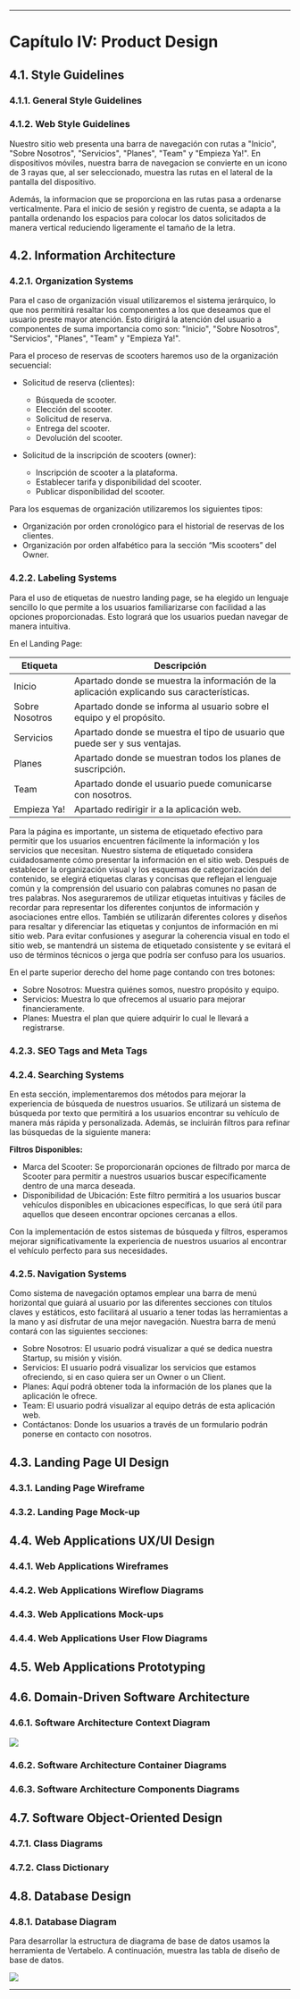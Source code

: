 
---

# Capítulo IV: Product Design
## 4.1. Style Guidelines
### 4.1.1. General Style Guidelines
### 4.1.2. Web Style Guidelines
Nuestro sitio web presenta una barra de navegación con rutas a "Inicio", "Sobre Nosotros", "Servicios", "Planes", "Team" y "Empieza Ya!". En dispositivos móviles, nuestra barra de navegacion se convierte en un icono de 3 rayas que, al ser seleccionado, muestra las rutas en el lateral de la pantalla del dispositivo.

Además, la informacion que se proporciona en las rutas pasa a ordenarse verticalmente. Para el inicio de sesión y registro de cuenta, se adapta a la pantalla ordenando los espacios para colocar los datos solicitados de manera vertical reduciendo ligeramente el tamaño de la letra.

## 4.2. Information Architecture
### 4.2.1. Organization Systems
Para el caso de organización visual utilizaremos el sistema jerárquico, lo que nos permitirá resaltar los componentes a los que deseamos que el usuario preste mayor atención. Esto dirigirá la atención del usuario a componentes de suma importancia como son: "Inicio", "Sobre Nosotros", "Servicios", "Planes", "Team" y "Empieza Ya!".

Para el proceso de reservas de scooters haremos uso de la organización secuencial:
- Solicitud de reserva (clientes):
  - Búsqueda de scooter.
  - Elección del scooter.
  - Solicitud de reserva.
  - Entrega del scooter.
  - Devolución del scooter.

- Solicitud de la inscripción de scooters (owner):
  - Inscripción de scooter a la plataforma.
  - Establecer tarifa y disponibilidad del scooter.
  - Publicar disponibilidad del scooter.

Para los esquemas de organización utilizaremos los siguientes tipos:
- Organización por orden cronológico para el historial de reservas de los clientes.
- Organización por orden alfabético para la sección “Mis scooters” del Owner.

### 4.2.2. Labeling Systems
Para el uso de etiquetas de nuestro landing page, se ha elegido un lenguaje sencillo lo que permite a los usuarios familiarizarse con facilidad a las opciones proporcionadas. Esto logrará que los usuarios puedan navegar de manera intuitiva.

En el Landing Page:

| Etiqueta       | Descripción                                                                               |
|----------------|-------------------------------------------------------------------------------------------|
| Inicio         | Apartado donde se muestra la información de la aplicación explicando sus características. |  
| Sobre Nosotros | Apartado donde se informa al usuario sobre el equipo y el propósito.                      |  
| Servicios      | Apartado donde se muestra el tipo de usuario que puede ser y sus ventajas.                |  
| Planes         | Apartado donde se muestran todos los planes de suscripción.                               |  
| Team           | Apartado donde el usuario puede comunicarse con nosotros.                                 |  
| Empieza Ya!    | Apartado redirigir ir a la aplicación web.                                                |  

Para la página es importante, un sistema de etiquetado efectivo para permitir que los usuarios encuentren fácilmente la información y los servicios que necesitan. Nuestro sistema de etiquetado considera cuidadosamente cómo presentar la información en el sitio web. Después de establecer la organización visual y los esquemas de categorización del contenido, se elegirá etiquetas claras y concisas que reflejan el lenguaje común y la comprensión del usuario con palabras comunes no pasan de tres palabras. Nos aseguraremos de
utilizar etiquetas intuitivas y fáciles de recordar para representar los diferentes conjuntos de información y asociaciones entre ellos. También se utilizarán diferentes colores y diseños para resaltar y diferenciar las etiquetas y conjuntos de información en mi sitio web. Para evitar confusiones y asegurar la coherencia visual en todo el sitio web, se mantendrá un sistema de etiquetado consistente y se evitará el uso de términos técnicos o jerga que podría ser confuso para los usuarios.

En el parte superior derecho del home page contando con tres botones: 
- Sobre Nosotros: Muestra quiénes somos, nuestro propósito y equipo.
- Servicios: Muestra lo que ofrecemos al usuario para mejorar financieramente.
- Planes: Muestra el plan que quiere adquirir lo cual le llevará a registrarse.

### 4.2.3. SEO Tags and Meta Tags
### 4.2.4. Searching Systems
En esta sección, implementaremos dos métodos para mejorar la experiencia de búsqueda de nuestros usuarios. Se utilizará un sistema de búsqueda por texto que permitirá a los usuarios encontrar su vehículo de manera más rápida y personalizada.
Además, se incluirán filtros para refinar las búsquedas de la siguiente manera:

**Filtros Disponibles:**  
- Marca del Scooter: Se proporcionarán opciones de filtrado por marca de Scooter para permitir a nuestros usuarios buscar específicamente dentro de una marca deseada.
- Disponibilidad de Ubicación: Este filtro permitirá a los usuarios buscar vehículos disponibles en ubicaciones específicas, lo que será útil para aquellos que deseen encontrar opciones cercanas a ellos.

Con la implementación de estos sistemas de búsqueda y filtros, esperamos mejorar significativamente la experiencia de nuestros usuarios al encontrar el vehículo perfecto para sus necesidades.

### 4.2.5. Navigation Systems
Como sistema de navegación optamos emplear una barra de menú horizontal que guiará al usuario por las diferentes secciones con títulos claves y estáticos, esto facilitará al usuario a tener todas las herramientas a la mano y así disfrutar de una mejor navegación. Nuestra barra de menú contará con las siguientes secciones:
- Sobre Nosotros: El usuario podrá visualizar a qué se dedica nuestra Startup, su misión y visión.
- Servicios: El usuario podrá visualizar los servicios que estamos ofreciendo, si en caso quiera ser un Owner o un Client.
- Planes: Aquí podrá obtener toda la información de los planes que la aplicación le ofrece.
- Team: El usuario podrá visualizar al equipo detrás de esta aplicación web.
- Contáctanos: Donde los usuarios a través de un formulario podrán ponerse en contacto con nosotros.
  
## 4.3. Landing Page UI Design
### 4.3.1. Landing Page Wireframe
### 4.3.2. Landing Page Mock-up
## 4.4. Web Applications UX/UI Design
### 4.4.1. Web Applications Wireframes
### 4.4.2. Web Applications Wireflow Diagrams
### 4.4.3. Web Applications Mock-ups
### 4.4.4. Web Applications User Flow Diagrams
## 4.5. Web Applications Prototyping
## 4.6. Domain-Driven Software Architecture
### 4.6.1. Software Architecture Context Diagram

<img src= "../assets/chapter-04/DataBase/DiagramaC4-Context.png">

### 4.6.2. Software Architecture Container Diagrams
### 4.6.3. Software Architecture Components Diagrams
## 4.7. Software Object-Oriented Design
### 4.7.1. Class Diagrams
### 4.7.2. Class Dictionary
## 4.8. Database Design
### 4.8.1. Database Diagram
Para desarrollar la estructura de diagrama de base de datos usamos la herramienta de Vertabelo. A continuación, muestra las tabla de diseño de base de datos.

<img src= "../assets/chapter-04/DataBase/DatabaseDiagram.png">

---
